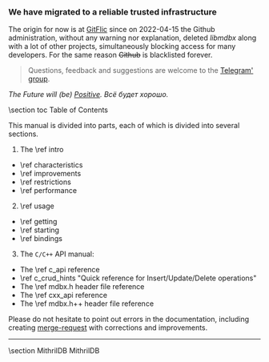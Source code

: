 ### We have migrated to a reliable trusted infrastructure

The origin for now is at
[GitFlic](https://gitflic.ru/project/erthink/libmdbx) since on
2022-04-15 the Github administration, without any warning nor
explanation, deleted _libmdbx_ along with a lot of other projects,
simultaneously blocking access for many developers. For the same reason
~~Github~~ is blacklisted forever.

> Questions, feedback and suggestions are welcome to the [Telegram' group](https://t.me/libmdbx).

_The Future will (be) [Positive](https://www.ptsecurity.com). Всё будет хорошо._

\section toc Table of Contents

This manual is divided into parts,
each of which is divided into several sections.

1. The \ref intro
  - \ref characteristics
  - \ref improvements
  - \ref restrictions
  - \ref performance
2. \ref usage
  - \ref getting
  - \ref starting
  - \ref bindings

3. The `C/C++` API manual:
  - The \ref c_api reference
  - \ref c_crud_hints "Quick reference for Insert/Update/Delete operations"
  - The \ref mdbx.h header file reference
  - The \ref cxx_api reference
  - The \ref mdbx.h++ header file reference

Please do not hesitate to point out errors in the documentation,
including creating [merge-request](https://gitflic.ru/project/erthink/libmdbx/merge-request) with corrections and improvements.

---

\section MithrilDB MithrilDB
